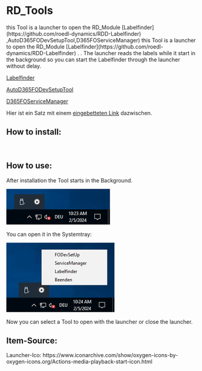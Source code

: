 <h1>RD_Tools</h1>
this Tool is a launcher to open the RD_Module [Labelfinder](https://github.com/roedl-dynamics/RDD-Labelfinder) ,AutoD365FODevSetupTool,D365FOServiceManager)
this Tool is a launcher to open the RD_Module [Labelfinder](https://github.com/roedl-dynamics/RDD-Labelfinder) .
 .
The launcher reads the labels while it start in the background so you can start the Labelfinder through the launcher without delay.
 
  [Labelfinder](https://github.com/roedl-dynamics/RDD-Labelfinder)

  [AutoD365FODevSetupTool](https://github.com/roedl-dynamics/AutoD365FODevSetupTool)

  [D365FOServiceManager](https://github.com/roedl-dynamics/D365FOServiceManager)



Hier ist ein Satz mit einem [eingebetteten Link](https://www.google.com) dazwischen.

    

<h2>How to install:  </h2> 
<br>
<h2>How to use:</h2>
After installation the Tool starts in the Background.<br>

![image](https://github.com/roedl-dynamics/RD_Tools/blob/main/RD-Tools_ImTray.PNG) <br>

You can open it in the Systemtray: <br>

![image](https://github.com/roedl-dynamics/RD_Tools/blob/main/RD-Tools_ge%C3%B6ffnet.PNG) <br>

Now you can select a Tool to open with the launcher or close the launcher. 



<h2>Item-Source:</h2>
Launcher-Ico: https://www.iconarchive.com/show/oxygen-icons-by-oxygen-icons.org/Actions-media-playback-start-icon.html
